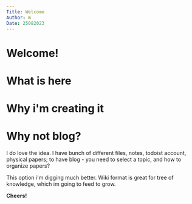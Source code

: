 ```yaml
---
Title: Welcome
Author: m
Date: 25082023
---
```


# Welcome!

# What is here

# Why i'm creating it

# Why not blog?
I do love the idea. I have bunch of different files, notes, todoist account, physical papers; to have blog - you need to select a topic, and how to organize papers?

This option i'm digging much better. Wiki format is great for tree of knowledge, which im going to feed to grow.

**Cheers!**
